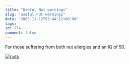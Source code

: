 ```yaml
---
title: "Useful Nut warnings"
slug: "useful-nut-warnings"
date: "2005-11-12T02:44:22+00:00"
tags:
id: 174
comment: false
---
```


For those suffering from both nut allergies and an IQ of 50.

[![nuts](http://static.flickr.com/27/62383378_7b96f29302.jpg)](http://www.flickr.com/photos/bandon1/62383378/ "Photo Sharing")

 
